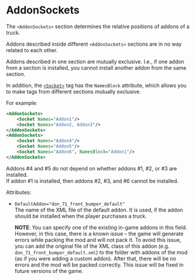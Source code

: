 # AddonSockets

The `<AddonSockets>` section determines the relative positions of addons of a truck.

Addons described inside different `<AddonSockets>` sections are in no way related to each other.

Addons described in one section are mutually exclusive. I.e., if one addon from a section is installed, you cannot install another addon from the same section.  

In addition, the [`<Socket>`](./socket/index.md) tag has the `NamesBlock` attribute, which allows you to make tags from different sections mutually exclusive.

For example:

```xml
<AddonSockets>
    <Socket Names="Addon1"/>
    <Socket Names="Addon2, Addon3"/>
</AddonSockets>
<AddonSockets>
    <Socket Names="Addon4"/>
    <Socket Names="Addon5"/>
    <Socket Names="Addon6", NamesBlock="Addon1"/>
</AddonSockets>
```

Addons #4 and #5 do not depend on whether addons #1, #2, or #3 are installed.  
If addon #1 is installed, then addons #2, #3, and #6 cannot be installed.

Attributes:

-   `DefaultAddon="don_71_front_bumper_default"`  
    The name of the XML file of the default addon. It is used, if the addon should be installed when the player purchases a truck.
    
    **NOTE**: You can specify one of the existing in-game addons in this field. However, in this case, there is a known issue – the game will generate errors while packing the mod and will not pack it. To avoid this issue, you can add the original file of the XML class of this addon (e.g. `don_71_front_bumper_default.xml`) to the folder with addons of the mod (as if you were adding a custom addon). After that, there will be no errors and the mod will be packed correctly. This issue will be fixed in future versions of the game.

